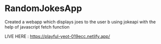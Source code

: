 # RandomJokesApp
Created a webapp which displays joes to the user b using jokeapi with the help of javascript fetch function

LIVE HERE :  https://playful-yeot-019ecc.netlify.app/
